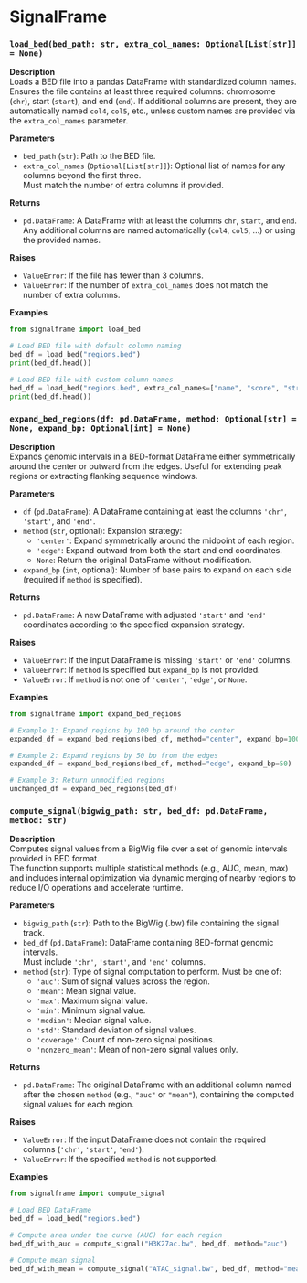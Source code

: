 # SignalFrame

### `load_bed(bed_path: str, extra_col_names: Optional[List[str]] = None)`

**Description**  
Loads a BED file into a pandas DataFrame with standardized column names. Ensures the file contains at least three required columns: chromosome (`chr`), start (`start`), and end (`end`). If additional columns are present, they are automatically named `col4`, `col5`, etc., unless custom names are provided via the `extra_col_names` parameter.

**Parameters**
- `bed_path` (`str`): Path to the BED file.
- `extra_col_names` (`Optional[List[str]]`): Optional list of names for any columns beyond the first three.  
  Must match the number of extra columns if provided.

**Returns**
- `pd.DataFrame`: A DataFrame with at least the columns `chr`, `start`, and `end`.  
  Any additional columns are named automatically (`col4`, `col5`, ...) or using the provided names.

**Raises**
- `ValueError`: If the file has fewer than 3 columns.
- `ValueError`: If the number of `extra_col_names` does not match the number of extra columns.

**Examples**
```python
from signalframe import load_bed

# Load BED file with default column naming
bed_df = load_bed("regions.bed")
print(bed_df.head())

# Load BED file with custom column names
bed_df = load_bed("regions.bed", extra_col_names=["name", "score", "strand"])
print(bed_df.head())
```

### `expand_bed_regions(df: pd.DataFrame, method: Optional[str] = None, expand_bp: Optional[int] = None)`


**Description**  
Expands genomic intervals in a BED-format DataFrame either symmetrically around the center or outward from the edges. Useful for extending peak regions or extracting flanking sequence windows.

**Parameters**
- `df` (`pd.DataFrame`): A DataFrame containing at least the columns `'chr'`, `'start'`, and `'end'`.
- `method` (`str`, optional): Expansion strategy:
  - `'center'`: Expand symmetrically around the midpoint of each region.
  - `'edge'`: Expand outward from both the start and end coordinates.
  - `None`: Return the original DataFrame without modification.
- `expand_bp` (`int`, optional): Number of base pairs to expand on each side (required if `method` is specified).

**Returns**
- `pd.DataFrame`: A new DataFrame with adjusted `'start'` and `'end'` coordinates according to the specified expansion strategy.

**Raises**
- `ValueError`: If the input DataFrame is missing `'start'` or `'end'` columns.
- `ValueError`: If `method` is specified but `expand_bp` is not provided.
- `ValueError`: If `method` is not one of `'center'`, `'edge'`, or `None`.

**Examples**
```python
from signalframe import expand_bed_regions

# Example 1: Expand regions by 100 bp around the center
expanded_df = expand_bed_regions(bed_df, method="center", expand_bp=100)

# Example 2: Expand regions by 50 bp from the edges
expanded_df = expand_bed_regions(bed_df, method="edge", expand_bp=50)

# Example 3: Return unmodified regions
unchanged_df = expand_bed_regions(bed_df)
```

### `compute_signal(bigwig_path: str, bed_df: pd.DataFrame, method: str)`

**Description**  
Computes signal values from a BigWig file over a set of genomic intervals provided in BED format.  
The function supports multiple statistical methods (e.g., AUC, mean, max) and includes internal optimization via dynamic merging of nearby regions to reduce I/O operations and accelerate runtime.

**Parameters**
- `bigwig_path` (`str`): Path to the BigWig (.bw) file containing the signal track.
- `bed_df` (`pd.DataFrame`): DataFrame containing BED-format genomic intervals.  
  Must include `'chr'`, `'start'`, and `'end'` columns.
- `method` (`str`): Type of signal computation to perform. Must be one of:
  - `'auc'`: Sum of signal values across the region.
  - `'mean'`: Mean signal value.
  - `'max'`: Maximum signal value.
  - `'min'`: Minimum signal value.
  - `'median'`: Median signal value.
  - `'std'`: Standard deviation of signal values.
  - `'coverage'`: Count of non-zero signal positions.
  - `'nonzero_mean'`: Mean of non-zero signal values only.

**Returns**
- `pd.DataFrame`: The original DataFrame with an additional column named after the chosen `method` (e.g., `"auc"` or `"mean"`), containing the computed signal values for each region.

**Raises**
- `ValueError`: If the input DataFrame does not contain the required columns (`'chr'`, `'start'`, `'end'`).
- `ValueError`: If the specified `method` is not supported.

**Examples**
```python
from signalframe import compute_signal

# Load BED DataFrame
bed_df = load_bed("regions.bed")

# Compute area under the curve (AUC) for each region
bed_df_with_auc = compute_signal("H3K27ac.bw", bed_df, method="auc")

# Compute mean signal
bed_df_with_mean = compute_signal("ATAC_signal.bw", bed_df, method="mean")
